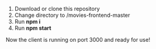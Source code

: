 1. Download or clone this repository
2. Change directory to /movies-frontend-master
3. Run <b>npm i</b>
4. Run <b>npm start</b>

Now the client is running on port 3000 and ready for use!
